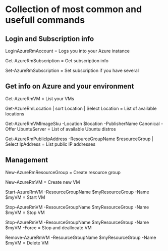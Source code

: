 # Collection of most common and usefull commands

## Login and Subscription info

LoginAzureRmAccount = Logs you into your Azure instance

Get-AzureRmSubscription = Get subscription info

Set-AzureRmSubscription = Set subscription if you have several

## Get info on Azure and your environment

Get-AzureRmVM = List your VMs

Get-AzureRmLocation | sort Location | Select Location = List of available locations

Get-AzureRmVMImageSku -Location $location -PublisherName Canonical -Offer UbuntuServer = List of available Ubuntu distros

Get-AzureRmPublicIpAddress -ResourceGroupName $resourceGroup | Select IpAddress = List public IP addresses

## Management

New-AzureRmResourceGroup = Create resource group

New-AzureRmVM = Create new VM

Start-AzureRmVM -ResourceGroupName $myResourceGroup -Name $myVM = Start VM

Stop-AzureRmVM -ResourceGroupName $myResourceGroup -Name $myVM = Stop VM

Stop-AzureRmVM -ResourceGroupName $myResourceGroup -Name $myVM -Force = Stop and deallocate VM

Remove-AzureRmVM -ResourceGroupName $myResourceGroup -Name $myVM = Delete VM
